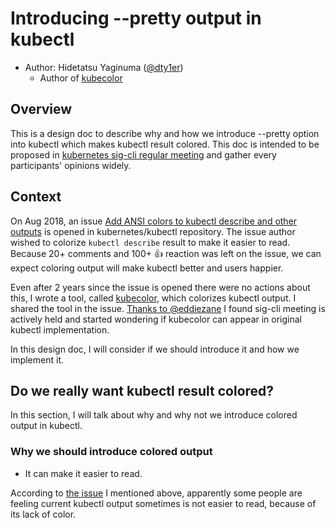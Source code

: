 # Introducing --pretty output in kubectl

* Author: Hidetatsu Yaginuma ([@dty1er](https://github.com/dty1er))
  - Author of [kubecolor](https://github.com/dty1er/kubecolor)

## Overview

This is a design doc to describe why and how we introduce --pretty option into kubectl which
makes kubectl result colored. This doc is intended to be proposed in [kubernetes sig-cli regular meeting](https://github.com/kubernetes/community/tree/master/sig-cli#meetings) and
gather every participants' opinions widely.

## Context

On Aug 2018, an issue [Add ANSI colors to kubectl describe and other outputs](https://github.com/kubernetes/kubectl/issues/524) is opened in kubernetes/kubectl repository.
The issue author wished to colorize `kubectl describe` result to make it easier to read.
Because 20+ comments and 100+ :+1: reaction was left on the issue, we can expect coloring output will make kubectl better and users happier.

Even after 2 years since the issue is opened there were no actions about this, I wrote a tool, called [kubecolor](https://github.com/dty1er/kubecolor), which colorizes
kubectl output. I shared the tool in the issue.
[Thanks to @eddiezane](https://github.com/kubernetes/kubectl/issues/524#issuecomment-708606102) I found sig-cli meeting is actively held and started wondering if kubecolor can appear
in original kubectl implementation.

In this design doc, I will consider if we should introduce it and how we implement it.

## Do we really want kubectl result colored?

In this section, I will talk about why and why not we introduce colored output in kubectl.

### Why we should introduce colored output

* It can make it easier to read.

According to [the issue](https://github.com/kubernetes/kubectl/issues/524) I mentioned above, apparently some people are feeling current kubectl output
sometimes is not easier to read, because of its lack of color.
